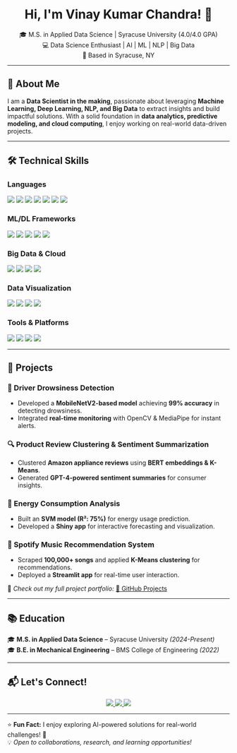 <h1 align="center">Hi, I'm Vinay Kumar Chandra! 👋</h1>

<p align="center">
  🎓 M.S. in Applied Data Science | Syracuse University (4.0/4.0 GPA) <br>
  💻 Data Science Enthusiast | AI | ML | NLP | Big Data <br>
  📍 Based in Syracuse, NY
</p>

---

## 🚀 About Me  
I am a **Data Scientist in the making**, passionate about leveraging **Machine Learning, Deep Learning, NLP, and Big Data** to extract insights and build impactful solutions. With a solid foundation in **data analytics, predictive modeling, and cloud computing**, I enjoy working on real-world data-driven projects.

---

## 🛠️ Technical Skills  

### **Languages**  
<p align="left">
  <img src="https://img.shields.io/badge/Python-3776AB?style=for-the-badge&logo=python&logoColor=white">
  <img src="https://img.shields.io/badge/R-276DC3?style=for-the-badge&logo=r&logoColor=white">
  <img src="https://img.shields.io/badge/SQL-4479A1?style=for-the-badge&logo=postgresql&logoColor=white">
  <img src="https://img.shields.io/badge/C-00599C?style=for-the-badge&logo=c&logoColor=white">
  <img src="https://img.shields.io/badge/C++-00599C?style=for-the-badge&logo=cplusplus&logoColor=white">
  <img src="https://img.shields.io/badge/Java-007396?style=for-the-badge&logo=java&logoColor=white">
  <img src="https://img.shields.io/badge/JavaScript-F7DF1E?style=for-the-badge&logo=javascript&logoColor=black">
</p>

### **ML/DL Frameworks**  
<p align="left">
  <img src="https://img.shields.io/badge/TensorFlow-FF6F00?style=for-the-badge&logo=tensorflow&logoColor=white">
  <img src="https://img.shields.io/badge/Keras-D00000?style=for-the-badge&logo=keras&logoColor=white">
  <img src="https://img.shields.io/badge/Scikit--Learn-F7931E?style=for-the-badge&logo=scikit-learn&logoColor=white">
  <img src="https://img.shields.io/badge/NLTK-85C1E9?style=for-the-badge&logo=python&logoColor=black">
  <img src="https://img.shields.io/badge/PySpark-E25A1C?style=for-the-badge&logo=apache-spark&logoColor=white">
</p>

### **Big Data & Cloud**  
<p align="left">
  <img src="https://img.shields.io/badge/Hadoop-66CCFF?style=for-the-badge&logo=apache-hadoop&logoColor=black">
  <img src="https://img.shields.io/badge/Spark-E25A1C?style=for-the-badge&logo=apache-spark&logoColor=white">
  <img src="https://img.shields.io/badge/Docker-2496ED?style=for-the-badge&logo=docker&logoColor=white">
  <img src="https://img.shields.io/badge/Google%20Analytics-F9AB00?style=for-the-badge&logo=google-analytics&logoColor=white">
</p>

### **Data Visualization**  
<p align="left">
  <img src="https://img.shields.io/badge/Tableau-E97627?style=for-the-badge&logo=tableau&logoColor=white">
  <img src="https://img.shields.io/badge/Power%20BI-F2C811?style=for-the-badge&logo=power-bi&logoColor=black">
  <img src="https://img.shields.io/badge/Matplotlib-11557C?style=for-the-badge&logo=python&logoColor=white">
  <img src="https://img.shields.io/badge/Plotly-3F4F75?style=for-the-badge&logo=plotly&logoColor=white">
</p>

### **Tools & Platforms**  
<p align="left">
  <img src="https://img.shields.io/badge/Git-F05032?style=for-the-badge&logo=git&logoColor=white">
  <img src="https://img.shields.io/badge/Streamlit-FF4B4B?style=for-the-badge&logo=streamlit&logoColor=white">
  <img src="https://img.shields.io/badge/PowerApps-742774?style=for-the-badge&logo=microsoft&logoColor=white">
  <img src="https://img.shields.io/badge/Beeline-5A5A5A?style=for-the-badge&logo=apache-hive&logoColor=yellow">
</p> 

---

## 📂 Projects  

### 🚗 Driver Drowsiness Detection  
- Developed a **MobileNetV2-based model** achieving **99% accuracy** in detecting drowsiness.  
- Integrated **real-time monitoring** with OpenCV & MediaPipe for instant alerts.  

### 🔍 Product Review Clustering & Sentiment Summarization  
- Clustered **Amazon appliance reviews** using **BERT embeddings & K-Means**.  
- Generated **GPT-4-powered sentiment summaries** for consumer insights.  

### 🔌 Energy Consumption Analysis  
- Built an **SVM model (R²: 75%)** for energy usage prediction.  
- Developed a **Shiny app** for interactive forecasting and visualization.  

### 🎵 Spotify Music Recommendation System  
- Scraped **100,000+ songs** and applied **K-Means clustering** for recommendations.  
- Deployed a **Streamlit app** for real-time user interaction.  

📌 *Check out my full project portfolio:* [🔗 GitHub Projects](https://github.com/vinay27199)  

---

## 📚 Education  
🎓 **M.S. in Applied Data Science** – Syracuse University *(2024-Present)*  
🎓 **B.E. in Mechanical Engineering** – BMS College of Engineering *(2022)*  

---

## 📬 Let's Connect!  

<p align="center">
  <a href="https://www.linkedin.com/in/-vinay-kumar-c/">
    <img src="https://img.shields.io/badge/LinkedIn-0A66C2?style=for-the-badge&logo=linkedin&logoColor=white">
  </a>
  <a href="https://github.com/vinay27199">
    <img src="https://img.shields.io/badge/GitHub-171515?style=for-the-badge&logo=github&logoColor=white">
  </a>
  <a href="mailto:vchand03@syr.edu">
    <img src="https://img.shields.io/badge/Email-D14836?style=for-the-badge&logo=gmail&logoColor=white">
  </a>
</p>

---

⭐ **Fun Fact:** I enjoy exploring AI-powered solutions for real-world challenges! 🚀  
💡 *Open to collaborations, research, and learning opportunities!*  
